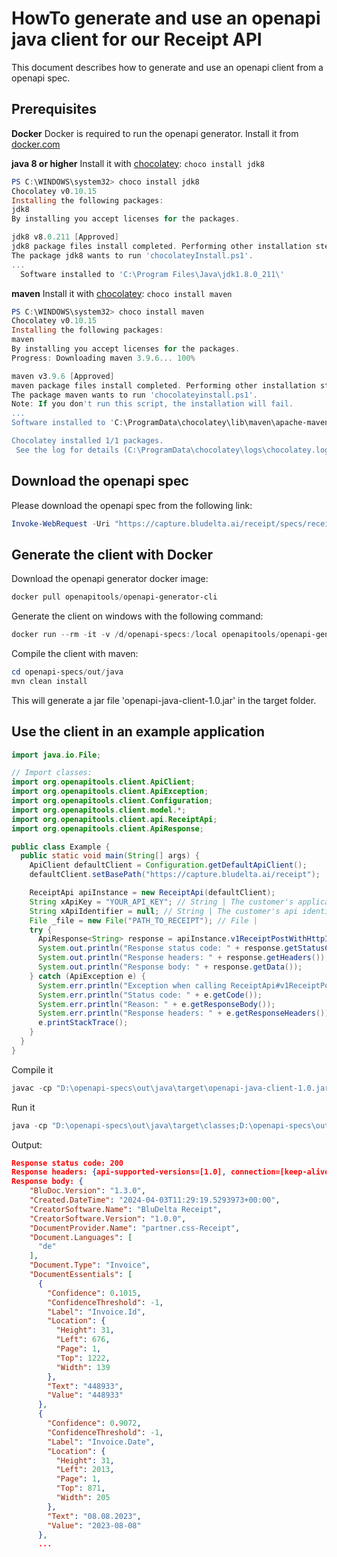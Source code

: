 # HowTo generate and use an openapi java client for our Receipt API

This document describes how to generate and use an openapi client from a openapi spec.

## Prerequisites
__Docker__
Docker is required to run the openapi generator. Install it from [docker.com](https://www.docker.com/products/docker-desktop)

__java 8 or higher__
Install it with [chocolatey](https://chocolatey.org/): `choco install jdk8`

```powershell
PS C:\WINDOWS\system32> choco install jdk8
Chocolatey v0.10.15
Installing the following packages:
jdk8
By installing you accept licenses for the packages.

jdk8 v8.0.211 [Approved]
jdk8 package files install completed. Performing other installation steps.
The package jdk8 wants to run 'chocolateyInstall.ps1'.
...
  Software installed to 'C:\Program Files\Java\jdk1.8.0_211\'
```

__maven__
Install it with [chocolatey](https://chocolatey.org/): `choco install maven`

```powershell
PS C:\WINDOWS\system32> choco install maven
Chocolatey v0.10.15
Installing the following packages:
maven
By installing you accept licenses for the packages.
Progress: Downloading maven 3.9.6... 100%

maven v3.9.6 [Approved]
maven package files install completed. Performing other installation steps.
The package maven wants to run 'chocolateyinstall.ps1'.
Note: If you don't run this script, the installation will fail.
...
Software installed to 'C:\ProgramData\chocolatey\lib\maven\apache-maven-3.9.6'

Chocolatey installed 1/1 packages.
 See the log for details (C:\ProgramData\chocolatey\logs\chocolatey.log).
```


## Download the openapi spec
Please download the openapi spec from the following link:
```powershell
Invoke-WebRequest -Uri "https://capture.bludelta.ai/receipt/specs/receipt/prod/v1/swagger.yaml" -OutFile "receipt-openapi.yaml"
```

## Generate the client with Docker
Download the openapi generator docker image:

```powershell
docker pull openapitools/openapi-generator-cli
```

Generate the client on windows with the following command:

```powershell
docker run --rm -it -v /d/openapi-specs:/local openapitools/openapi-generator-cli generate -i /local/receipt-openapi.yaml -g java -o /local/out/java
```

Compile the client with maven:

```powershell
cd openapi-specs/out/java
mvn clean install
```
This will generate a jar file 'openapi-java-client-1.0.jar' in the target folder.

## Use the client in an example application

```java
import java.io.File;

// Import classes:
import org.openapitools.client.ApiClient;
import org.openapitools.client.ApiException;
import org.openapitools.client.Configuration;
import org.openapitools.client.model.*;
import org.openapitools.client.api.ReceiptApi;
import org.openapitools.client.ApiResponse;

public class Example {
  public static void main(String[] args) {
    ApiClient defaultClient = Configuration.getDefaultApiClient();
    defaultClient.setBasePath("https://capture.bludelta.ai/receipt");

    ReceiptApi apiInstance = new ReceiptApi(defaultClient);
    String xApiKey = "YOUR_API_KEY"; // String | The customer's application key. Required for authentication
    String xApiIdentifier = null; // String | The customer's api identifier key. Not required for authentication
    File _file = new File("PATH_TO_RECEIPT"); // File | 
    try {
      ApiResponse<String> response = apiInstance.v1ReceiptPostWithHttpInfo(xApiKey, xApiIdentifier, _file);
      System.out.println("Response status code: " + response.getStatusCode());
      System.out.println("Response headers: " + response.getHeaders());
      System.out.println("Response body: " + response.getData());
    } catch (ApiException e) {
      System.err.println("Exception when calling ReceiptApi#v1ReceiptPost");
      System.err.println("Status code: " + e.getCode());
      System.err.println("Reason: " + e.getResponseBody());
      System.err.println("Response headers: " + e.getResponseHeaders());
      e.printStackTrace();
    }
  }
}
```

Compile it

```powershell
javac -cp "D:\openapi-specs\out\java\target\openapi-java-client-1.0.jar;D:\openapi-specs\out\java\target\lib\*" "D:\openapi-specs\Example.java"
```

Run it

```powershell
java -cp "D:\openapi-specs\out\java\target\classes;D:\openapi-specs\out\java\target\openapi-java-client-1.0.jar;D:\openapi-specs\out\java\target\lib\*;D:\openapi-specs\" Example
```

Output:

```json
Response status code: 200
Response headers: {api-supported-versions=[1.0], connection=[keep-alive], content-length=[83092], content-type=[application/json], date=[Tue, 16 Apr 2024 05:50:36 GMT], server=[Kestrel]}
Response body: {
    "BluDoc.Version": "1.3.0",
    "Created.DateTime": "2024-04-03T11:29:19.5293973+00:00",
    "CreatorSoftware.Name": "BluDelta Receipt",
    "CreatorSoftware.Version": "1.0.0",
    "DocumentProvider.Name": "partner.css-Receipt",
    "Document.Languages": [
      "de"
    ],
    "Document.Type": "Invoice",
    "DocumentEssentials": [
      {
        "Confidence": 0.1015,
        "ConfidenceThreshold": -1,
        "Label": "Invoice.Id",
        "Location": {
          "Height": 31,
          "Left": 676,
          "Page": 1,
          "Top": 1222,
          "Width": 139
        },
        "Text": "448933",
        "Value": "448933"
      },
      {
        "Confidence": 0.9072,
        "ConfidenceThreshold": -1,
        "Label": "Invoice.Date",
        "Location": {
          "Height": 31,
          "Left": 2013,
          "Page": 1,
          "Top": 871,
          "Width": 205
        },
        "Text": "08.08.2023",
        "Value": "2023-08-08"
      },
      ...
```      



